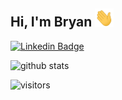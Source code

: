 ## Hi, I'm Bryan <img src="https://github.com/ABSphreak/ABSphreak/blob/master/gifs/Hi.gif" width="30px">

[![Linkedin Badge](https://img.shields.io/badge/-Bryan_Carter-blue?style=flat-square&logo=Linkedin&logoColor=white&link=https://www.linkedin.com/in/bryan-carter-a6ab245a//)](https://www.linkedin.com/in/bryan-carter-a6ab245a//) 
<!--
**brycahta/brycahta** is a ✨ _special_ ✨ repository because its `README.md` (this file) appears on your GitHub profile.

Here are some ideas to get you started:

- 🔭 I’m currently working on ...
- 🌱 I’m currently learning ...
- 👯 I’m looking to collaborate on ...
- 🤔 I’m looking for help with ...
- 💬 Ask me about ...
- 📫 How to reach me: ...
- 😄 Pronouns: ...
- ⚡ Fun fact: ...
-->



![github stats](https://github-readme-stats.vercel.app/api?username=brycahta&show_icons=true)

![visitors](https://visitor-badge.glitch.me/badge?page_id=brycahta.visitor-badge)
